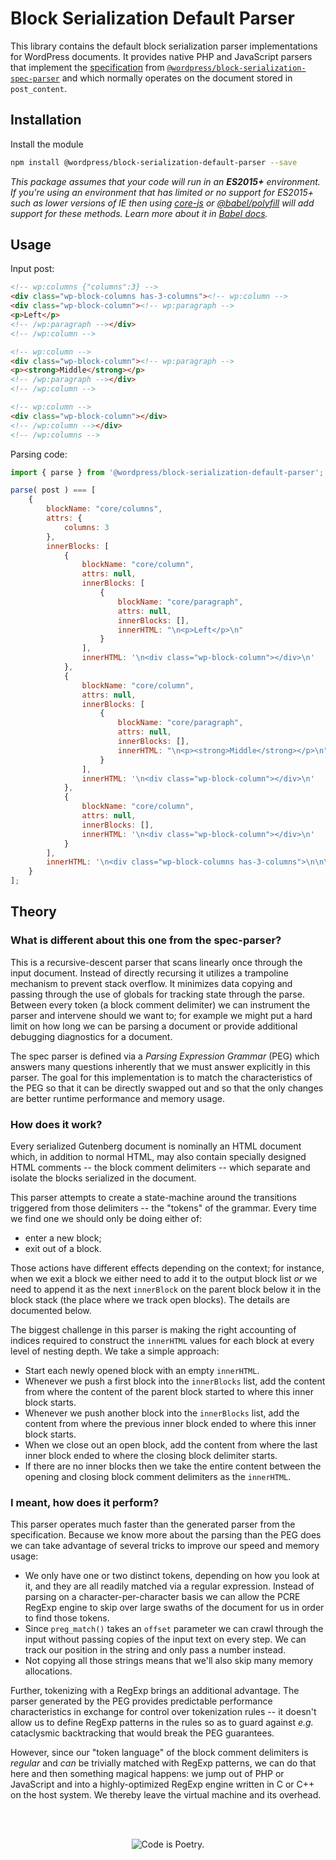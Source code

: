 # Block Serialization Default Parser

This library contains the default block serialization parser implementations for WordPress documents. It provides native PHP and JavaScript parsers that implement the [specification](/docs/contributors/grammar.md) from [`@wordpress/block-serialization-spec-parser`](/packages/block-serialization-spec-parser/README.md) and which normally operates on the document stored in `post_content`.

## Installation

Install the module

```bash
npm install @wordpress/block-serialization-default-parser --save
```

_This package assumes that your code will run in an **ES2015+** environment. If you're using an environment that has limited or no support for ES2015+ such as lower versions of IE then using [core-js](https://github.com/zloirock/core-js) or [@babel/polyfill](https://babeljs.io/docs/en/next/babel-polyfill) will add support for these methods. Learn more about it in [Babel docs](https://babeljs.io/docs/en/next/caveats)._

## Usage

Input post:
```html
<!-- wp:columns {"columns":3} -->
<div class="wp-block-columns has-3-columns"><!-- wp:column -->
<div class="wp-block-column"><!-- wp:paragraph -->
<p>Left</p>
<!-- /wp:paragraph --></div>
<!-- /wp:column -->

<!-- wp:column -->
<div class="wp-block-column"><!-- wp:paragraph -->
<p><strong>Middle</strong></p>
<!-- /wp:paragraph --></div>
<!-- /wp:column -->

<!-- wp:column -->
<div class="wp-block-column"></div>
<!-- /wp:column --></div>
<!-- /wp:columns -->
```

Parsing code:
```js
import { parse } from '@wordpress/block-serialization-default-parser';

parse( post ) === [
    {
        blockName: "core/columns",
        attrs: {
            columns: 3
        },
        innerBlocks: [
            {
                blockName: "core/column",
                attrs: null,
                innerBlocks: [
                    {
                        blockName: "core/paragraph",
                        attrs: null,
                        innerBlocks: [],
                        innerHTML: "\n<p>Left</p>\n"
                    }
                ],
                innerHTML: '\n<div class="wp-block-column"></div>\n'
            },
            {
                blockName: "core/column",
                attrs: null,
                innerBlocks: [
                    {
                        blockName: "core/paragraph",
                        attrs: null,
                        innerBlocks: [],
                        innerHTML: "\n<p><strong>Middle</strong></p>\n"
                    }
                ],
                innerHTML: '\n<div class="wp-block-column"></div>\n'
            },
            {
                blockName: "core/column",
                attrs: null,
                innerBlocks: [],
                innerHTML: '\n<div class="wp-block-column"></div>\n'
            }
        ],
        innerHTML: '\n<div class="wp-block-columns has-3-columns">\n\n\n\n</div>\n'
    }
];
```

## Theory

### What is different about this one from the spec-parser?

This is a recursive-descent parser that scans linearly once through the input document. Instead of directly recursing it utilizes a trampoline mechanism to prevent stack overflow. It minimizes data copying and passing through the use of globals for tracking state through the parse. Between every token (a block comment delimiter) we can instrument the parser and intervene should we want to; for example we might put a hard limit on how long we can be parsing a document or provide additional debugging diagnostics for a document.

The spec parser is defined via a _Parsing Expression Grammar_ (PEG) which answers many questions inherently that we must answer explicitly in this parser. The goal for this implementation is to match the characteristics of the PEG so that it can be directly swapped out and so that the only changes are better runtime performance and memory usage.

### How does it work?

Every serialized Gutenberg document is nominally an HTML document which, in addition to normal HTML, may also contain specially designed HTML comments -- the block comment delimiters -- which separate and isolate the blocks serialized in the document.

This parser attempts to create a state-machine around the transitions triggered from those delimiters -- the "tokens" of the grammar. Every time we find one we should only be doing either of:

 - enter a new block;
 - exit out of a block.

Those actions have different effects depending on the context; for instance, when we exit a block we either need to add it to the output block list _or_ we need to append it as the next `innerBlock` on the parent block below it in the block stack (the place where we track open blocks). The details are documented below.

The biggest challenge in this parser is making the right accounting of indices required to construct the `innerHTML` values for each block at every level of nesting depth. We take a simple approach:

 - Start each newly opened block with an empty `innerHTML`.
 - Whenever we push a first block into the `innerBlocks` list, add the content from where the content of the parent block started to where this inner block starts.
 - Whenever we push another block into the `innerBlocks` list, add the content from where the previous inner block ended to where this inner block starts.
 - When we close out an open block, add the content from where the last inner block ended to where the closing block delimiter starts.
 - If there are no inner blocks then we take the entire content between the opening and closing block comment delimiters as the `innerHTML`.

### I meant, how does it perform?

This parser operates much faster than the generated parser from the specification. Because we know more about the parsing than the PEG does we can take advantage of several tricks to improve our speed and memory usage:

 - We only have one or two distinct tokens, depending on how you look at it, and they are all readily matched via a regular expression. Instead of parsing on a character-per-character basis we can allow the PCRE RegExp engine to skip over large swaths of the document for us in order to find those tokens.
 - Since `preg_match()` takes an `offset` parameter we can crawl through the input without passing copies of the input text on every step. We can track our position in the string and only pass a number instead.
 - Not copying all those strings means that we'll also skip many memory allocations.

Further, tokenizing with a RegExp brings an additional advantage. The parser generated by the PEG provides predictable performance characteristics in exchange for control over tokenization rules -- it doesn't allow us to define RegExp patterns in the rules so as to guard against _e.g._ cataclysmic backtracking that would break the PEG guarantees.

However, since our "token language" of the block comment delimiters is _regular_ and _can_ be trivially matched with RegExp patterns, we can do that here and then something magical happens: we jump out of PHP or JavaScript and into a highly-optimized RegExp engine written in C or C++ on the host system. We thereby leave the virtual machine and its overhead.

<br/><br/><p align="center"><img src="https://s.w.org/style/images/codeispoetry.png?1" alt="Code is Poetry." /></p>
